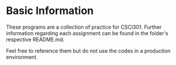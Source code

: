 <h1>Basic Information</h1>
<p>These programs are a collection of practice for CSCI301. Further information regarding each assignment can be found in the folder's respective README.md.</p>
<p>Feel free to reference them but do not use the codes in a production environment.</p>

